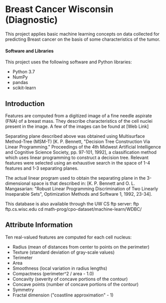 # Breast Cancer Wisconsin (Diagnostic)
This project applies basic machine learning concepts on data collected for predicting Breast cancer on the basis of some characteristics of the tumor.

#### Software and Libraries

This project uses the following software and Python libraries:

- Python 3.7
- NumPy
- pandas
- scikit-learn

## Introduction

Features are computed from a digitized image of a fine needle aspirate (FNA) of a breast mass. They describe characteristics of the cell nuclei present in the image. A few of the images can be found at [Web Link]

Separating plane described above was obtained using Multisurface Method-Tree (MSM-T) [K. P. Bennett, "Decision Tree Construction Via Linear Programming." Proceedings of the 4th Midwest Artificial Intelligence and Cognitive Science Society, pp. 97-101, 1992], a classification method which uses linear programming to construct a decision tree. Relevant features were selected using an exhaustive search in the space of 1-4 features and 1-3 separating planes.

The actual linear program used to obtain the separating plane in the 3-dimensional space is that described in: [K. P. Bennett and O. L. Mangasarian: "Robust Linear Programming Discrimination of Two Linearly Inseparable Sets", Optimization Methods and Software 1, 1992, 23-34].

This database is also available through the UW CS ftp server:
ftp ftp.cs.wisc.edu
cd math-prog/cpo-dataset/machine-learn/WDBC/

## Attribute Information

Ten real-valued features are computed for each cell nucleus:

- Radius (mean of distances from center to points on the perimeter)
- Texture (standard deviation of gray-scale values)
- Terimeter
- Area
- Smoothness (local variation in radius lengths)
- Compactness (perimeter^2 / area - 1.0)
- Concavity (severity of concave portions of the contour)
- Concave points (number of concave portions of the contour)
- Symmetry
- Fractal dimension ("coastline approximation" - 1)
